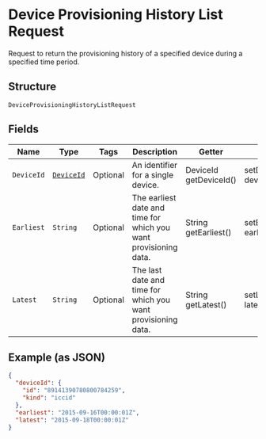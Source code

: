 
# Device Provisioning History List Request

Request to return the provisioning history of a specified device during a specified time period.

## Structure

`DeviceProvisioningHistoryListRequest`

## Fields

| Name | Type | Tags | Description | Getter | Setter |
|  --- | --- | --- | --- | --- | --- |
| `DeviceId` | [`DeviceId`](../../doc/models/device-id.md) | Optional | An identifier for a single device. | DeviceId getDeviceId() | setDeviceId(DeviceId deviceId) |
| `Earliest` | `String` | Optional | The earliest date and time for which you want provisioning data. | String getEarliest() | setEarliest(String earliest) |
| `Latest` | `String` | Optional | The last date and time for which you want provisioning data. | String getLatest() | setLatest(String latest) |

## Example (as JSON)

```json
{
  "deviceId": {
    "id": "89141390780800784259",
    "kind": "iccid"
  },
  "earliest": "2015-09-16T00:00:01Z",
  "latest": "2015-09-18T00:00:01Z"
}
```


